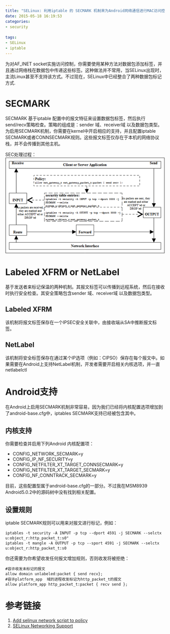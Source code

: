 ```yaml
---
title: "SELinux: 利用iptable 的 SECMARK 机制来为Android网络通信进行MAC访问控制"
date: 2015-05-18 16:19:53
categories:
- security

tags:
- SELinux
- iptable
---
```




为对AF_INET socket实施访问控制，你需要使用某种方法对数据包添加标签，并且通过网络栈在数据包中传递这些标签。这种做法并不常用，当SELinux出现时，主流Linux甚至不支持该方式。不过现在，SELinux中已经整合了两种数据包标记方式.

# SECMARK
SECMARK 基于iptable 配置中的报文特征来设置数据包标签，然后执行send/recv策略检查。策略的组成是：sender 域、receiver域 以及数据包类型。为启用SECMARK机制，你需要在kernel中开启相应的支持，并且配置iptable SECMARK或者CONNSECMARK规则。这些报文标签仅存在于本机的网络协议栈，并不会传播到其他主机。

SEC处理过程：
![SECMARK处理过程](images/selinux_iptable_SECMARK_01.png)


# Labeled XFRM or NetLabel
基于发送者来标记保温的两种机制。其报文标签可以传播到远程系统，然后在接收时执行安全检查。其安全策略包含sender 域、receiver域 以及数据包类型。
## Labeled XFRM
该机制将报文标签保存在一个IPSEC安全关联中，由接收端从SA中推断报文标签。
## NetLabel
该机制将安全标签保存在通过某个IP选项（例如：CIPSO）保存在每个报文中。如果需要在Android上支持NetLabel机制，开发者需要开启相关内核选项，并一直netlabelctl

# Android支持
在Android上启用SECMARK机制非常容易，因为我们已经将内核配置选项增加到了android-base.cfg中，iptables SECMARK支持已经被包含其中。

## 内核支持
你需要检查并启用下列Android 内核配置项：

+ CONFIG_NETWORK_SECMARK=y
+ CONFIG_IP_NF_SECURITY=y
+ CONFIG_NETFILTER_XT_TARGET_CONNSECMARK=y
+ CONFIG_NETFILTER_XT_TARGET_SECMARK=y
+ CONFIG_NF_CONNTRACK_SECMARK=y

目前，这些配置型属于android-base.cfg的一部分。不过我在MSM8939 Android5.0.2中的源码树中没有找到相关配置。

## 设置规则
iptable SECMARK规则可以用来对报文进行标记，例如：

	iptables -t security -A INPUT -p tcp --dport 4591 -j SECMARK --selctx u:object_r:http_packet_t:s0"
	iptables -t mangle -A OUTPUT -p tcp --sport 4591 -j SECMARK --selctx  u:object_r:http_packet_t:s0

你还需要为你希望收发任何报文增加规则，否则收发将被拒绝：

	#容许收发未标记的报文
	allow domain unlabeled:packet { send recv};
	#容许platform_app  域的进程收发标记为http_packet_t的报文
	allow platform_app http_packet_t:packet { recv send };



# 参考链接

1. [Add selinux network script to policy](https://bitbucket.org/seandroid/external-sepolicy/commits/70d4fc2243721a54cd177959e05cf81b54c4e226)
2. [SELinux Networking Support](http://selinuxproject.org/page/NB_Networking)
